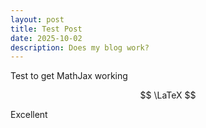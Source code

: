 ```yaml
---
layout: post
title: Test Post
date: 2025-10-02
description: Does my blog work?
---
```


Test to get MathJax working

$$
\LaTeX
$$

Excellent
